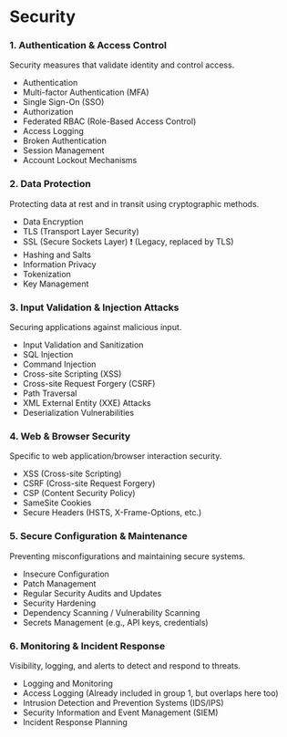 # Security

### 1. Authentication & Access Control
Security measures that validate identity and control access.
- Authentication
- Multi-factor Authentication (MFA)
- Single Sign-On (SSO)
- Authorization
- Federated RBAC (Role-Based Access Control)
- Access Logging
- Broken Authentication
- Session Management
- Account Lockout Mechanisms

### 2. Data Protection
Protecting data at rest and in transit using cryptographic methods.
- Data Encryption
- TLS (Transport Layer Security)
- SSL (Secure Sockets Layer) ❗ (Legacy, replaced by TLS)
- Hashing and Salts
- Information Privacy
- Tokenization
- Key Management

### 3. Input Validation & Injection Attacks
Securing applications against malicious input.
- Input Validation and Sanitization
- SQL Injection
- Command Injection
- Cross-site Scripting (XSS)
- Cross-site Request Forgery (CSRF)
- Path Traversal 
- XML External Entity (XXE) Attacks 
- Deserialization Vulnerabilities 

### 4. Web & Browser Security
Specific to web application/browser interaction security.
- XSS (Cross-site Scripting)
- CSRF (Cross-site Request Forgery)
- CSP (Content Security Policy) 
- SameSite Cookies 
- Secure Headers (HSTS, X-Frame-Options, etc.) 

### 5. Secure Configuration & Maintenance
Preventing misconfigurations and maintaining secure systems.
- Insecure Configuration
- Patch Management
- Regular Security Audits and Updates
- Security Hardening 
- Dependency Scanning / Vulnerability Scanning 
- Secrets Management (e.g., API keys, credentials) 

### 6. Monitoring & Incident Response
Visibility, logging, and alerts to detect and respond to threats.
- Logging and Monitoring
- Access Logging (Already included in group 1, but overlaps here too)
- Intrusion Detection and Prevention Systems (IDS/IPS) 
- Security Information and Event Management (SIEM) 
- Incident Response Planning